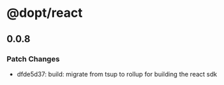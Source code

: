 # @dopt/react

## 0.0.8

### Patch Changes

- dfde5d37: build: migrate from tsup to rollup for building the react sdk
